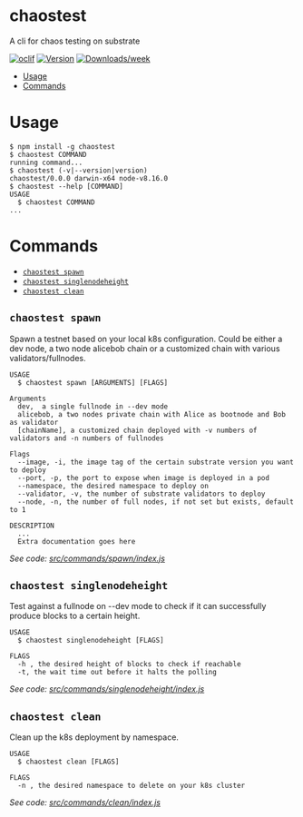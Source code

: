 chaostest
=========

A cli for chaos testing on substrate

[![oclif](https://img.shields.io/badge/cli-oclif-brightgreen.svg)](https://oclif.io)
[![Version](https://img.shields.io/npm/v/chaostest.svg)](https://npmjs.org/package/chaostest)
[![Downloads/week](https://img.shields.io/npm/dw/chaostest.svg)](https://npmjs.org/package/chaostest)

<!-- toc -->
* [Usage](#usage)
* [Commands](#commands)
<!-- tocstop -->
# Usage
<!-- usage -->
```sh-session
$ npm install -g chaostest
$ chaostest COMMAND
running command...
$ chaostest (-v|--version|version)
chaostest/0.0.0 darwin-x64 node-v8.16.0
$ chaostest --help [COMMAND]
USAGE
  $ chaostest COMMAND
...
```
<!-- usagestop -->
# Commands
<!-- commands -->
* [`chaostest spawn`](#chaostest-spawn)
* [`chaostest singlenodeheight`](#chaostest-singlenodeheight)
* [`chaostest clean`](#chaostest-clean)

## `chaostest spawn`

Spawn a testnet based on your local k8s configuration. Could be either a dev node, a two node alicebob chain or a customized chain with various validators/fullnodes.

```
USAGE
  $ chaostest spawn [ARGUMENTS] [FLAGS]

Arguments
  dev,  a single fullnode in --dev mode
  alicebob, a two nodes private chain with Alice as bootnode and Bob as validator
  [chainName], a customized chain deployed with -v numbers of validators and -n numbers of fullnodes

Flags
  --image, -i, the image tag of the certain substrate version you want to deploy
  --port, -p, the port to expose when image is deployed in a pod
  --namespace, the desired namespace to deploy on
  --validator, -v, the number of substrate validators to deploy
  --node, -n, the number of full nodes, if not set but exists, default to 1
  
DESCRIPTION
  ...
  Extra documentation goes here
```

_See code: [src/commands/spawn/index.js](https://github.com/paritytech/substrate/blob/harry/chaostest-init/.maintain/chaostest/src/commands/spawn/index.js)_

## `chaostest singlenodeheight`

Test against a fullnode on --dev mode to check if it can successfully produce blocks to a certain height.

```
USAGE
  $ chaostest singlenodeheight [FLAGS]

FLAGS
  -h , the desired height of blocks to check if reachable
  -t, the wait time out before it halts the polling
```

_See code: [src/commands/singlenodeheight/index.js](https://github.com/paritytech/substrate/blob/harry/chaostest-init/.maintain/chaostest/src/commands/singlenodeheight/index.js)_

## `chaostest clean`

Clean up the k8s deployment by namespace.

```
USAGE
  $ chaostest clean [FLAGS]

FLAGS
  -n , the desired namespace to delete on your k8s cluster
```

_See code: [src/commands/clean/index.js](https://github.com/paritytech/substrate/blob/harry/chaostest-init/.maintain/chaostest/src/commands/clean/index.js)_
<!-- commandsstop -->
